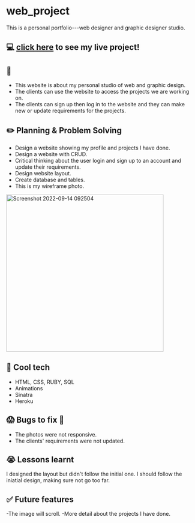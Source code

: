 # web_project
This is a personal portfolio---web designer and graphic designer studio.

## :computer: [click here](https://glacial-journey-81282.herokuapp.com/) to see my live project!

## :page_facing_up: 
- This website is about my personal studio of web and graphic design.
- The clients can use the website to access the projects we are working on. 
- The clients can sign up then log in to the website and they can make new or update requirements for the projects.


## :pencil2: Planning & Problem Solving
- Design a website showing my profile and projects I have done.
- Design a website with CRUD.
- Critical thinking about the user login and sign up to an account and update their requirements.
- Design website layout.
- Create database and tables.
- This is my wireframe photo.
<img width="419" alt="Screenshot 2022-09-14 092504" src="https://user-images.githubusercontent.com/110880945/190031863-136d39b9-1719-4b37-a3fe-0f1c92d40ffd.png">


## :rocket: Cool tech
- HTML, CSS, RUBY, SQL
- Animations
- Sinatra
- Heroku

## :scream: Bugs to fix :poop:
- The photos were not responsive.
- The clients' requirements were not updated.

## :sob: Lessons learnt
I designed the layout but didn't follow the initial one. I should follow the iniatial design, making sure not go too far.

## :white_check_mark: Future features
-The image will scroll.
-More detail about the projects I have done.

